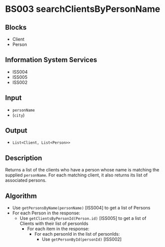 # BS003 searchClientsByPersonName

## Blocks

- Client
- Person

## Information System Services

- ISS004
- ISS005
- ISS002

## Input

- `personName`
- (`city`)

## Output

- `List<Client, List<Person>>`

## Description

Returns a list of the clients who have a person whose name is matching the
supplied `personName`. For each matching client, it also returns its list of
associated persons.

## Algorithm

- Use `getPersonsByName(personName)` [ISS004] to get a list of Persons
- For each Person in the response:
  - Use `getClientsByPersonId(Person.id)` [ISS005] to get a list of Clients
    with their list of personIds
    - For each item in the response:
      - For each personId in the list of personIds:
        - Use `getPersonById(personId)` [ISS002]

